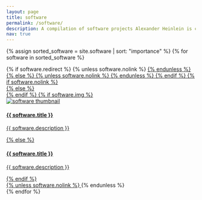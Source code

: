 ```yaml
---
layout: page
title: software
permalink: /software/
description: A compilation of software projects Alexander Heinlein is contributing to.
nav: true
---
```


<div class="software grid">

  {% assign sorted_software = site.software | sort: "importance" %}
  {% for software in sorted_software %}
  <div class="grid-item">
    {% if software.redirect %}
      {% unless software.nolink %}
        <a href="{{ software.redirect }}" target="_blank">
      {% endunless %}  
    {% else %}
      {% unless software.nolink %}
        <a href="{{ software.url | relative_url }}">
      {% endunless %}    
    {% endif %}
    {% if software.nolink %}
      <div class="card">
    {% else %}
      <div class="card hoverable">
    {% endif %}
        {% if software.img %}
        <div class="row no-gutters">
          <div class="col-md-2">
            <img src="{{ software.img | relative_url }}" class="card-img" alt="software thumbnail">
          </div>        
          <div class="col-md-10">
            <div class="card-body">
              <h4 class="card-title">{{ software.title }}</h4>
              <p class="card-text">{{ software.description }}</p>
            </div>
          </div>
        </div>
        {% else %}
        <div class="card-body">
          <h4 class="card-title">{{ software.title }}</h4>
          <p class="card-text">{{ software.description }}</p>              
        </div>
        {% endif %}
      </div>
    {% unless software.nolink %}
      </a>
    {% endunless %}
  </div>
{% endfor %}

</div>
